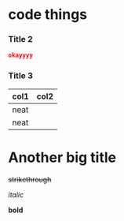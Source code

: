 # code things

### Title 2

```json
okayyyy
```

### Title 3

| col1 | col2 |
|--|--|
| neat |  |
| neat |  |


# Another big title

~~strikethrough~~

_italic_

**bold**
